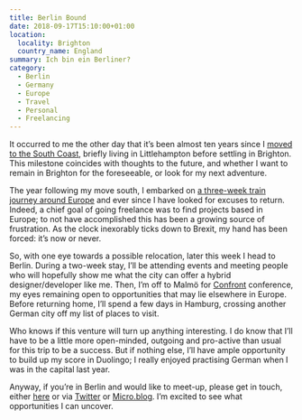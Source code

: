 ```yaml
---
title: Berlin Bound
date: 2018-09-17T15:10:00+01:00
location:
  locality: Brighton
  country_name: England
summary: Ich bin ein Berliner?
category:
  - Berlin
  - Germany
  - Europe
  - Travel
  - Personal
  - Freelancing
---
```

It occurred to me the other day that it’s been almost ten years since I [moved to the South Coast][1], briefly living in Littlehampton before settling in Brighton. This milestone coincides with thoughts to the future, and whether I want to remain in Brighton for the foreseeable, or look for my next adventure.

The year following my move south, I embarked on [a three-week train journey around Europe][2] and ever since I have looked for excuses to return. Indeed, a chief goal of going freelance was to find projects based in Europe; to not have accomplished this has been a growing source of frustration. As the clock inexorably ticks down to Brexit, my hand has been forced: it’s now or never.

So, with one eye towards a possible relocation, later this week I head to Berlin. During a two-week stay, I’ll be attending events and meeting people who will hopefully show me what the city can offer a hybrid designer/developer like me. Then, I’m off to Malmö for [Confront][3] conference, my eyes remaining open to opportunities that may lie elsewhere in Europe. Before returning home, I’ll spend a few days in Hamburg, crossing another German city off my list of places to visit.

Who knows if this venture will turn up anything interesting. I do know that I’ll have to be a little more open-minded, outgoing and pro-active than usual for this trip to be a success. But if nothing else, I’ll have ample opportunity to build up my score in Duolingo; I really enjoyed practising German when I was in the capital last year.

Anyway, if you’re in Berlin and would like to meet-up, please get in touch, either [here][4] or via [Twitter][5] or [Micro.blog][6]. I’m excited to see what opportunities I can uncover.

[1]: https://twitter.com/paulrobertlloyd/statuses/974822866
[2]: /2009/05/a_european_adventure
[3]: https://confront.se
[4]: /contact
[5]: https://twitter.com/paulrobertlloyd
[6]: https://micro.blog/paulrobertlloyd
